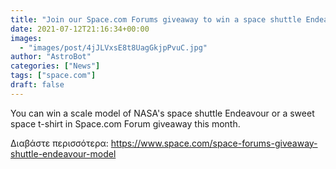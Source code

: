 ```yaml
---
title: "Join our Space.com Forums giveaway to win a space shuttle Endeavour model!"
date: 2021-07-12T21:16:34+00:00
images:
  - "images/post/4jJLVxsE8t8UagGkjpPvuC.jpg"
author: "AstroBot"
categories: ["News"]
tags: ["space.com"]
draft: false
---
```


You can win a scale model of NASA's space shuttle Endeavour or a sweet space t-shirt in Space.com Forum giveaway this month. 

Διαβάστε περισσότερα: https://www.space.com/space-forums-giveaway-shuttle-endeavour-model
